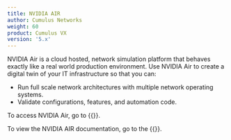 ```yaml
---
title: NVIDIA AIR
author: Cumulus Networks
weight: 60
product: Cumulus VX
version: '5.x'
---
```

NVIDIA Air is a cloud hosted, network simulation platform that behaves exactly like a real world production environment. Use NVIDIA Air to create a digital twin of your IT infrastructure so that you can:

- Run full scale network architectures with multiple network operating systems.
- Validate configurations, features, and automation code.

To access NVIDIA Air, go to {{<exlink url="https://www.nvidia.com/en-us/networking/ethernet-switching/air/" text="Cumulus AIR">}}.

To view the NVIDIA AIR documentation, go to the {{<exlink url="https://docs.nvidia.com/networking-ethernet-software/guides/nvidia-air/" text="NVIDIA Air User Guide">}}.
